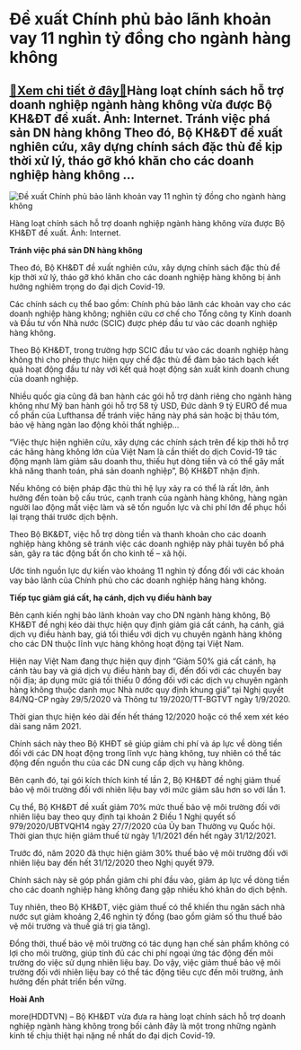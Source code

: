 Đề xuất Chính phủ bảo lãnh khoản vay 11 nghìn tỷ đồng cho ngành hàng không
==========================================================================

[:gift:Xem chi tiết ở đây:gift:](https://hddtvn.com/de-xuat-chinh-phu-bao-lanh-khoan-vay-11-nghin-ty-dong-cho-nganh-hang-khong/)Hàng loạt chính sách hỗ trợ doanh nghiệp ngành hàng không vừa được Bộ KH&ĐT đề xuất. Ảnh: Internet. Tránh việc phá sản DN hàng không Theo đó, Bộ KH&ĐT đề xuất nghiên cứu, xây dựng chính sách đặc thù để kịp thời xử lý, tháo gỡ khó khăn cho các doanh nghiệp hàng không …
----------------------------------------------------------------------------------------------------------------------------------------------------------------------------------------------------------------------------------------------------------------------------





![Đề xuất Chính phủ bảo lãnh khoản vay 11 nghìn tỷ đồng cho ngành hàng không](https://hddtvn.com/wp-content/uploads/2021/01/0121_hang-hang-khong-Bamboo-Airways-600x450-1.jpg "Đề xuất Chính phủ bảo lãnh khoản vay 11 nghìn tỷ đồng cho ngành hàng không")


Hàng loạt chính sách hỗ trợ doanh nghiệp ngành hàng không vừa được Bộ KH&ĐT đề xuất. Ảnh: Internet.



**Tránh việc phá sản DN hàng không**


Theo đó, Bộ KH&ĐT đề xuất nghiên cứu, xây dựng chính sách đặc thù để kịp thời xử lý, tháo gỡ khó khăn cho các doanh nghiệp hàng không bị ảnh hưởng nghiêm trọng do đại dịch Covid-19.


Các chính sách cụ thể bao gồm: Chính phủ bảo lãnh các khoản vay cho các doanh nghiệp hàng không; nghiên cứu cơ chế cho Tổng công ty Kinh doanh và Đầu tư vốn Nhà nước (SCIC) được phép đầu tư vào các doanh nghiệp hàng không.


Theo Bộ KH&ĐT, trong trường hợp SCIC đầu tư vào các doanh nghiệp hàng không thì cho phép thực hiện quy chế đặc thù để đảm bảo tách bạch kết quả hoạt động đầu tư này với kết quả hoạt động sản xuất kinh doanh chung của doanh nghiệp.


Nhiều quốc gia cũng đã ban hành các gói hỗ trợ dành riêng cho ngành hàng không như Mỹ ban hành gói hỗ trợ 58 tỷ USD, Đức dành 9 tỷ EURO để mua cổ phần của Lufthansa để tránh việc hãng này phá sản hoặc bị thâu tóm, bảo vệ hàng ngàn lao động khỏi thất nghiệp…


“Việc thực hiện nghiên cứu, xây dựng các chính sách trên để kịp thời hỗ trợ các hãng hàng không lớn của Việt Nam là cần thiết do dịch Covid-19 tác động mạnh làm giảm sâu doanh thu, thiếu hụt dòng tiền và có thể gây mất khả năng thanh toán, phá sản doanh nghiệp”, Bộ KH&ĐT nhận định.


Nếu không có biện pháp đặc thù thì hệ lụy xảy ra có thể là rất lớn, ảnh hưởng đến toàn bộ cấu trúc, cạnh tranh của ngành hàng không, hàng ngàn người lao động mất việc làm và sẽ tốn nguồn lực và chi phí lớn để phục hồi lại trạng thái trước dịch bệnh.


Theo Bộ BK&ĐT, việc hỗ trợ dòng tiền và thanh khoản cho các doanh nghiệp hàng không sẽ tránh việc các doanh nghiệp này phải tuyên bố phá sản, gây ra tác động bất ổn cho kinh tế – xã hội.


Ước tính nguồn lực dự kiến vào khoảng 11 nghìn tỷ đồng đối với các khoản vay bảo lãnh của Chính phủ cho các doanh nghiệp hãng hàng không.


**Tiếp tục giảm giá cất, hạ cánh, dịch vụ điều hành bay**


Bên cạnh kiến nghị bảo lãnh khoản vay cho DN ngành hàng không, Bộ KH&ĐT đề nghị kéo dài thực hiện quy định giảm giá cất cánh, hạ cánh, giá dịch vụ điều hành bay, giá tối thiểu với dịch vụ chuyên ngành hàng không cho các DN thuộc lĩnh vực hàng không hoạt động tại Việt Nam.


Hiện nay Việt Nam đang thực hiện quy định “Giảm 50% giá cất cánh, hạ cánh tàu bay và giá dịch vụ điều hành bay đi, đến đối với các chuyến bay nội địa; áp dụng mức giá tối thiểu 0 đồng đối với các dịch vụ chuyên ngành hàng không thuộc danh mục Nhà nước quy định khung giá” tại Nghị quyết 84/NQ-CP ngày 29/5/2020 và Thông tư 19/2020/TT-BGTVT ngày 1/9/2020.


Thời gian thực hiện kéo dài đến hết tháng 12/2020 hoặc có thể xem xét kéo dài sang năm 2021.


Chính sách này theo Bộ KHĐT sẽ giúp giảm chi phí và áp lực về dòng tiền đối với các DN hoạt động trong lĩnh vực hàng không, tuy nhiên có thể tác động đến nguồn thu của các DN cung cấp dịch vụ hàng không.


Bên cạnh đó, tại gói kích thích kinh tế lần 2, Bộ KH&ĐT đề nghị giảm thuế bảo vệ môi trường đối với nhiên liệu bay với mức giảm sâu hơn so với lần 1.


Cụ thể, Bộ KH&ĐT đề xuất giảm 70% mức thuế bảo vệ môi trường đối với nhiên liệu bay theo quy định tại khoản 2 Điều 1 Nghị quyết số 979/2020/UBTVQH14 ngày 27/7/2020 của Ủy ban Thường vụ Quốc hội. Thời gian thực hiện giảm thuế từ ngày 1/1/2021 đến hết ngày 31/12/2021.


Trước đó, năm 2020 đã thực hiện giảm 30% thuế bảo vệ môi trường đối với nhiên liệu bay đến hết 31/12/2020 theo Nghị quyết 979.


Chính sách này sẽ góp phần giảm chi phí đầu vào, giảm áp lực về dòng tiền cho các doanh nghiệp hàng không đang gặp nhiều khó khăn do dịch bệnh.


Tuy nhiên, theo Bộ KH&ĐT, việc giảm thuế có thể khiến thu ngân sách nhà nước sụt giảm khoảng 2,46 nghìn tỷ đồng (bao gồm giảm số thu thuế bảo vệ môi trường và thuế giá trị gia tăng).


Đồng thời, thuế bảo vệ môi trường có tác dụng hạn chế sản phẩm không có lợi cho môi trường, giúp tính đủ các chi phí ngoại ứng tác động đến môi trường do việc sử dụng nhiên liệu bay. Do vậy, việc giảm thuế bảo vệ môi trường đối với nhiên liệu bay có thể tác động tiêu cực đến môi trường, ảnh hưởng đến phát triển bền vững.




**Hoài Anh**



more(HDDTVN) – Bộ KH&ĐT vừa đưa ra hàng loạt chính sách hỗ trợ doanh nghiệp ngành hàng không trong bối cảnh đây là một trong những ngành kinh tế chịu thiệt hại nặng nề nhất do đại dịch Covid-19.

